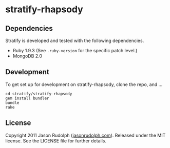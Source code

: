 # stratify-rhapsody

## Dependencies

Stratify is developed and tested with the following dependencies.

* Ruby 1.9.3 (See `.ruby-version` for the specific patch level.)
* MongoDB 2.0

## Development

To get set up for development on stratify-rhapsody, clone the repo, and ...

    cd stratify/stratify-rhapsody
    gem install bundler
    bundle
    rake

## License

Copyright 2011 Jason Rudolph ([jasonrudolph.com](http://jasonrudolph.com)). Released under the MIT license. See the LICENSE file for further details.
